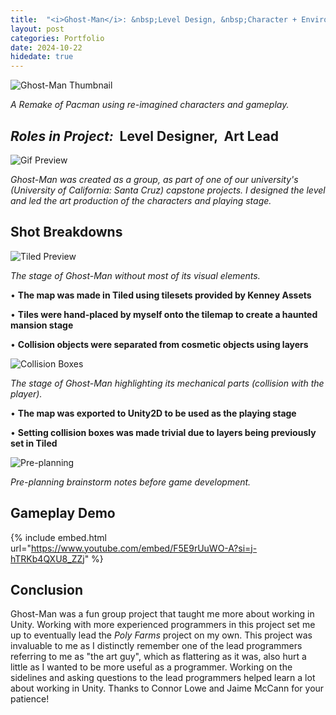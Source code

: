 ```yaml
---
title:  "<i>Ghost-Man</i>: &nbsp;Level Design, &nbsp;Character + Environment Art - <i>Oct 2024</i>"
layout: post
categories: Portfolio
date: 2024-10-22
hidedate: true
---
```


![Ghost-Man Thumbnail](https://isaacwkm.github.io/assets/images/2024-12-26-Ghost-Man/Thumbnail2HQ.png)


*A Remake of Pacman using re-imagined characters and gameplay.*
## *Roles in Project:* &nbsp;Level Designer, &nbsp;Art Lead

![Gif Preview](https://isaacwkm.github.io/assets/images/2024-12-26-Ghost-Man/thumbnailGifNew.gif)

*Ghost-Man was created as a group, as part of one of our university's (University of California: Santa Cruz) capstone projects. I designed the level and led the art production of the characters and playing stage.*

## Shot Breakdowns

![Tiled Preview](https://isaacwkm.github.io/assets/images/2024-12-26-Ghost-Man/tiledPreview.png)

*The stage of Ghost-Man without most of its visual elements.*

• <strong>The map was made in Tiled using tilesets provided by Kenney Assets</strong>

• <strong>Tiles were hand-placed by myself onto the tilemap to create a haunted mansion stage</strong>

• <strong>Collision objects were separated from cosmetic objects using layers</strong>

![Collision Boxes](https://isaacwkm.github.io/assets/images/2024-12-26-Ghost-Man/collision.png)

*The stage of Ghost-Man highlighting its mechanical parts (collision with the player).*

• <strong>The map was exported to Unity2D to be used as the playing stage</strong>

• <strong>Setting collision boxes was made trivial due to layers being previously set in Tiled</strong>

![Pre-planning](https://isaacwkm.github.io/assets/images/2024-12-26-Ghost-Man/preplanning.png)

*Pre-planning brainstorm notes before game development.*

## Gameplay Demo

{% include embed.html url="https://www.youtube.com/embed/F5E9rUuWO-A?si=j-hTRKb4QXU8_ZZj" %}

## Conclusion

Ghost-Man was a fun group project that taught me more about working in Unity. Working with more experienced programmers in this project set me up to eventually lead the <i>Poly Farms</i> project on my own. This project was invaluable to me as I distinctly remember one of the lead programmers referring to me as "the art guy", which as flattering as it was, also hurt a little as I wanted to be more useful as a programmer. Working on the sidelines and asking questions to the lead programmers helped learn a lot about working in Unity. Thanks to Connor Lowe and Jaime McCann for your patience!

